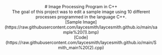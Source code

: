 <div align="center"># Image Processing Program in C++
<div align="center">The goal of this project was to edit a sample image using 10 different processes programmed in the language C++.

<div align="center">[Sample Image](https://raw.githubusercontent.com/laycesmith/laycesmith.github.io/main/sample%20(1).bmp)

<div align="center">[Code](https://raw.githubusercontent.com/laycesmith/laycesmith.github.io/main/Smith_main%20(2).cpp)
